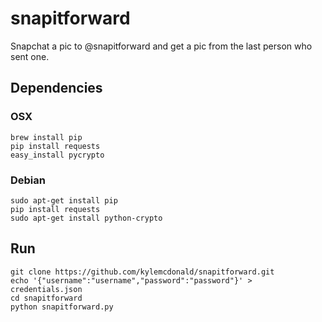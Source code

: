 # snapitforward

Snapchat a pic to @snapitforward and get a pic from the last person who sent one.

## Dependencies

### OSX

```
brew install pip
pip install requests
easy_install pycrypto
```

### Debian

```
sudo apt-get install pip
pip install requests
sudo apt-get install python-crypto
```

## Run

```
git clone https://github.com/kylemcdonald/snapitforward.git
echo '{"username":"username","password":"password"}' > credentials.json
cd snapitforward
python snapitforward.py
```